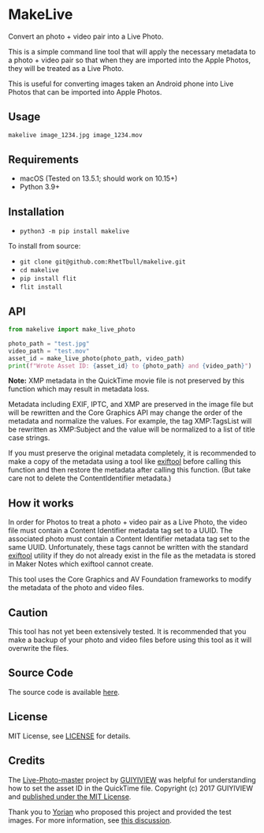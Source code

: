 # MakeLive

Convert an photo + video pair into a Live Photo.

This is a simple command line tool that will apply the necessary metadata to a photo + video pair so that when they are imported into the Apple Photos, they will be treated as a Live Photo.

This is useful for converting images taken an Android phone into Live Photos that can be imported into Apple Photos.

## Usage

```bash
makelive image_1234.jpg image_1234.mov
```

## Requirements

* macOS (Tested on 13.5.1; should work on 10.15+)
* Python 3.9+

## Installation

* `python3 -m pip install makelive`

To install from source:

* `git clone git@github.com:RhetTbull/makelive.git`
* `cd makelive`
* `pip install flit`
* `flit install`

## API

```python
from makelive import make_live_photo

photo_path = "test.jpg"
video_path = "test.mov"
asset_id = make_live_photo(photo_path, video_path)
print(f"Wrote Asset ID: {asset_id} to {photo_path} and {video_path}")
```

**Note:** XMP metadata in the QuickTime movie file is not preserved by this function which may result in metadata loss.

Metadata including EXIF, IPTC, and XMP are preserved in the image file but will be rewritten and the Core Graphics API may change the order of the metadata and normalize the values. For example, the tag XMP:TagsList will be rewritten as XMP:Subject and the value will be normalized to a list of title case strings.

If you must preserve the original metadata completely, it is recommended to make a copy of the metadata using a tool like [exiftool](https://exiftool.org) before calling this function and then restore the metadata after calling this function. (But take care not to delete the ContentIdentifier metadata.)

## How it works

In order for Photos to treat a photo + video pair as a Live Photo, the video file must contain a Content Identifier metadata tag set to a UUID. The associated photo must contain a Content Identifier metadata tag set to the same UUID. Unfortunately, these tags cannot be written with the standard [exiftool](https://exiftool.org/) utility if they do not already exist in the file as the metadata is stored in Maker Notes which exiftool cannot create.

This tool uses the Core Graphics and AV Foundation frameworks to modify the metadata of the photo and video files.

## Caution

This tool has not yet been extensively tested. It is recommended that you make a backup of your photo and video files before using this tool as it will overwrite the files.

## Source Code

The source code is available [here](https://github.com/RhetTbull/makelive).

## License

MIT License, see [LICENSE](LICENSE) for details.

## Credits

The [Live-Photo-master](https://github.com/GUIYIVIEW/LivePhoto-master) project by [GUIYIVIEW](https://github.com/GUIYIVIEW) was helpful for understanding how to set the asset ID in the QuickTime file. Copyright (c) 2017 GUIYIVIEW and [published under the MIT License](https://github.com/GUIYIVIEW/LivePhoto-master/blob/master/LICENSE).

Thank you to [Yorian](https://github.com/Yorian) who proposed this project and provided the test images. For more information, see [this discussion](https://github.com/RhetTbull/osxphotos/discussions/1398).
